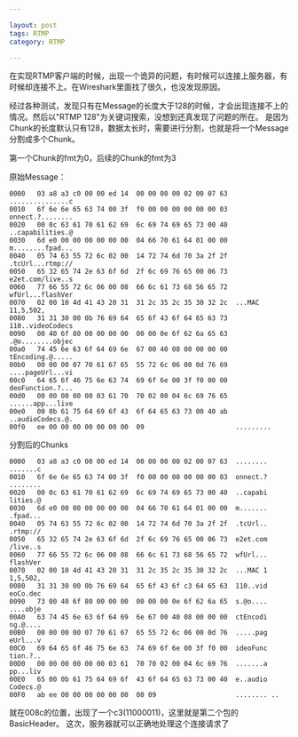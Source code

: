 ```yaml
---

layout: post
tags: RTMP
category: RTMP

---
```


在实现RTMP客户端的时候，出现一个诡异的问题，有时候可以连接上服务器，有时候却连接不上。在Wireshark里面找了很久，也没发现原因。
	
经过各种测试，发现只有在Message的长度大于128的时候，才会出现连接不上的情况。然后以"RTMP 128"为关键词搜索，没想到还真发现了问题的所在。
是因为Chunk的长度默认只有128，数据太长时，需要进行分割，也就是将一个Message分割成多个Chunk。
	
第一个Chunk的fmt为0，后续的Chunk的fmt为3
	
原始Message：
	
	0000   03 a8 a3 c0 00 00 ed 14  00 00 00 00 02 00 07 63  ...............c
	0010   6f 6e 6e 65 63 74 00 3f  f0 00 00 00 00 00 00 03  onnect.?........
	0020   00 0c 63 61 70 61 62 69  6c 69 74 69 65 73 00 40  ..capabilities.@
	0030   6d e0 00 00 00 00 00 00  04 66 70 61 64 01 00 00  m........fpad...
	0040   05 74 63 55 72 6c 02 00  14 72 74 6d 70 3a 2f 2f  .tcUrl...rtmp://
	0050   65 32 65 74 2e 63 6f 6d  2f 6c 69 76 65 00 06 73  e2et.com/live..s
	0060   77 66 55 72 6c 06 00 08  66 6c 61 73 68 56 65 72  wfUrl...flashVer
	0070   02 00 10 4d 41 43 20 31  31 2c 35 2c 35 30 32 2c  ...MAC 11,5,502,
	0080   31 31 30 00 0b 76 69 64  65 6f 43 6f 64 65 63 73  110..videoCodecs
	0090   00 40 6f 80 00 00 00 00  00 00 0e 6f 62 6a 65 63  .@o........objec
	00a0   74 45 6e 63 6f 64 69 6e  67 00 40 08 00 00 00 00  tEncoding.@.....
	00b0   00 00 00 07 70 61 67 65  55 72 6c 06 00 0d 76 69  ....pageUrl...vi
	00c0   64 65 6f 46 75 6e 63 74  69 6f 6e 00 3f f0 00 00  deoFunction.?...
	00d0   00 00 00 00 00 03 61 70  70 02 00 04 6c 69 76 65  ......app...live
	00e0   00 0b 61 75 64 69 6f 43  6f 64 65 63 73 00 40 ab  ..audioCodecs.@.
	00f0   ee 00 00 00 00 00 00 00  09                       .........
	
	
分割后的Chunks
	
	0000   03 a8 a3 c0 00 00 ed 14  00 00 00 00 02 00 07 63  ........ .......c
	0010   6f 6e 6e 65 63 74 00 3f  f0 00 00 00 00 00 00 03  onnect.? ........
	0020   00 0c 63 61 70 61 62 69  6c 69 74 69 65 73 00 40  ..capabi lities.@
	0030   6d e0 00 00 00 00 00 00  04 66 70 61 64 01 00 00  m....... .fpad...
	0040   05 74 63 55 72 6c 02 00  14 72 74 6d 70 3a 2f 2f  .tcUrl.. .rtmp://
	0050   65 32 65 74 2e 63 6f 6d  2f 6c 69 76 65 00 06 73  e2et.com /live..s
	0060   77 66 55 72 6c 06 00 08  66 6c 61 73 68 56 65 72  wfUrl... flashVer
	0070   02 00 10 4d 41 43 20 31  31 2c 35 2c 35 30 32 2c  ...MAC 1 1,5,502,
	0080   31 31 30 00 0b 76 69 64  65 6f 43 6f c3 64 65 63  110..vid eoCo.dec
	0090   73 00 40 6f 80 00 00 00  00 00 00 0e 6f 62 6a 65  s.@o.... ....obje
	00A0   63 74 45 6e 63 6f 64 69  6e 67 00 40 08 00 00 00  ctEncodi ng.@....
	00B0   00 00 00 00 07 70 61 67  65 55 72 6c 06 00 0d 76  .....pag eUrl...v
	00C0   69 64 65 6f 46 75 6e 63  74 69 6f 6e 00 3f f0 00  ideoFunc tion.?..
	00D0   00 00 00 00 00 00 03 61  70 70 02 00 04 6c 69 76  .......a pp...liv
	00E0   65 00 0b 61 75 64 69 6f  43 6f 64 65 63 73 00 40  e..audio Codecs.@
	00F0   ab ee 00 00 00 00 00 00  00 09                    ........ ..
	 
就在008c的位置，出现了一个c3(11000011)，这里就是第二个包的BasicHeader。
这次，服务器就可以正确地处理这个连接请求了

	 
